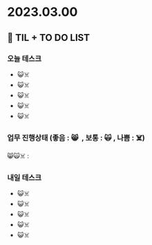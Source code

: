 # 2023.03.00

## 📓 TIL + TO DO LIST

### 오늘 테스크

- 😺☠️
- 😺☠️
- 😺☠️
- 😺☠️
- 😺☠️

### 업무 진행상태 (좋음 : 😸  , 보통 : 🙀 , 나쁨 : ☠️)

😸🙀☠️ :

### 내일 테스크

- 😺☠️
- 😺☠️
- 😺☠️
- 😺☠️
- 😺☠️
